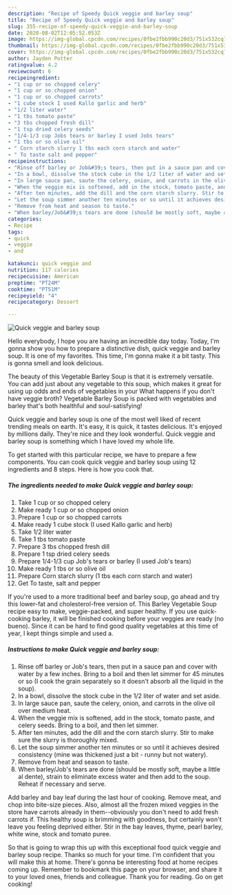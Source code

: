```yaml
---
description: "Recipe of Speedy Quick veggie and barley soup"
title: "Recipe of Speedy Quick veggie and barley soup"
slug: 355-recipe-of-speedy-quick-veggie-and-barley-soup
date: 2020-08-02T12:05:52.053Z
image: https://img-global.cpcdn.com/recipes/0fbe2fbb990c20d3/751x532cq70/quick-veggie-and-barley-soup-recipe-main-photo.jpg
thumbnail: https://img-global.cpcdn.com/recipes/0fbe2fbb990c20d3/751x532cq70/quick-veggie-and-barley-soup-recipe-main-photo.jpg
cover: https://img-global.cpcdn.com/recipes/0fbe2fbb990c20d3/751x532cq70/quick-veggie-and-barley-soup-recipe-main-photo.jpg
author: Jayden Potter
ratingvalue: 4.2
reviewcount: 6
recipeingredient:
- "1 cup or so chopped celery"
- "1 cup or so chopped onion"
- "1 cup or so chopped carrots"
- "1 cube stock I used Kallo garlic and herb"
- "1/2 liter water"
- "1 tbs tomato paste"
- "3 tbs chopped fresh dill"
- "1 tsp dried celery seeds"
- "1/4-1/3 cup Jobs tears or barley I used Jobs tears"
- "1 tbs or so olive oil"
- " Corn starch slurry 1 tbs each corn starch and water"
- " To taste salt and pepper"
recipeinstructions:
- "Rinse off barley or Job&#39;s tears, then put in a sauce pan and cover with water by a few inches. Bring to a boil and then let simmer for 45 minutes or so (I cook the grain separately so it doesn&#39;t absorb all the liquid in the soup)."
- "In a bowl, dissolve the stock cube in the 1/2 liter of water and set aside."
- "In large sauce pan, saute the celery, onion, and carrots in the olive oil over medium heat."
- "When the veggie mix is softened, add in the stock, tomato paste, and celery seeds. Bring to a boil, and then let simmer."
- "After ten minutes, add the dill and the corn starch slurry. Stir to make sure the slurry is thoroughly mixed."
- "Let the soup simmer another ten minutes or so until it achieves desired consistency (mine was thickened just a bit - runny but not watery)."
- "Remove from heat and season to taste."
- "When barley/Job&#39;s tears are done (should be mostly soft, maybe a little al dente), strain to eliminate excess water and then add to the soup. Reheat if necessary and serve."
categories:
- Recipe
tags:
- quick
- veggie
- and

katakunci: quick veggie and 
nutrition: 117 calories
recipecuisine: American
preptime: "PT24M"
cooktime: "PT51M"
recipeyield: "4"
recipecategory: Dessert

---
```



![Quick veggie and barley soup](https://img-global.cpcdn.com/recipes/0fbe2fbb990c20d3/751x532cq70/quick-veggie-and-barley-soup-recipe-main-photo.jpg)

Hello everybody, I hope you are having an incredible day today. Today, I'm gonna show you how to prepare a distinctive dish, quick veggie and barley soup. It is one of my favorites. This time, I'm gonna make it a bit tasty. This is gonna smell and look delicious.

The beauty of this Vegetable Barley Soup is that it is extremely versatile. You can add just about any vegetable to this soup, which makes it great for using up odds and ends of vegetables in your What happens if you don&#39;t have veggie broth? Vegetable Barley Soup is packed with vegetables and barley that&#39;s both healthful and soul-satisfying!

Quick veggie and barley soup is one of the most well liked of recent trending meals on earth. It's easy, it is quick, it tastes delicious. It's enjoyed by millions daily. They're nice and they look wonderful. Quick veggie and barley soup is something which I have loved my whole life.


To get started with this particular recipe, we have to prepare a few components. You can cook quick veggie and barley soup using 12 ingredients and 8 steps. Here is how you cook that.

<!--inarticleads1-->

##### The ingredients needed to make Quick veggie and barley soup:

1. Take 1 cup or so chopped celery
1. Make ready 1 cup or so chopped onion
1. Prepare 1 cup or so chopped carrots
1. Make ready 1 cube stock (I used Kallo garlic and herb)
1. Take 1/2 liter water
1. Take 1 tbs tomato paste
1. Prepare 3 tbs chopped fresh dill
1. Prepare 1 tsp dried celery seeds
1. Prepare 1/4-1/3 cup Job&#39;s tears or barley (I used Job&#39;s tears)
1. Make ready 1 tbs or so olive oil
1. Prepare  Corn starch slurry (1 tbs each corn starch and water)
1. Get  To taste, salt and pepper


If you&#39;re used to a more traditional beef and barley soup, go ahead and try this lower-fat and cholesterol-free version of. This Barley Vegetable Soup recipe easy to make, veggie-packed, and super healthy. If you use quick-cooking barley, it will be finished cooking before your veggies are ready (no bueno). Since it can be hard to find good quality vegetables at this time of year, I kept things simple and used a. 

<!--inarticleads2-->

##### Instructions to make Quick veggie and barley soup:

1. Rinse off barley or Job&#39;s tears, then put in a sauce pan and cover with water by a few inches. Bring to a boil and then let simmer for 45 minutes or so (I cook the grain separately so it doesn&#39;t absorb all the liquid in the soup).
1. In a bowl, dissolve the stock cube in the 1/2 liter of water and set aside.
1. In large sauce pan, saute the celery, onion, and carrots in the olive oil over medium heat.
1. When the veggie mix is softened, add in the stock, tomato paste, and celery seeds. Bring to a boil, and then let simmer.
1. After ten minutes, add the dill and the corn starch slurry. Stir to make sure the slurry is thoroughly mixed.
1. Let the soup simmer another ten minutes or so until it achieves desired consistency (mine was thickened just a bit - runny but not watery).
1. Remove from heat and season to taste.
1. When barley/Job&#39;s tears are done (should be mostly soft, maybe a little al dente), strain to eliminate excess water and then add to the soup. Reheat if necessary and serve.


Add barley and bay leaf during the last hour of cooking. Remove meat, and chop into bite-size pieces. Also, almost all the frozen mixed veggies in the store have carrots already in them--obviously you don&#39;t need to add fresh carrots if. This healthy soup is brimming with goodness, but certainly won&#39;t leave you feeling deprived either. Stir in the bay leaves, thyme, pearl barley, white wine, stock and tomato puree. 

So that is going to wrap this up with this exceptional food quick veggie and barley soup recipe. Thanks so much for your time. I'm confident that you will make this at home. There's gonna be interesting food at home recipes coming up. Remember to bookmark this page on your browser, and share it to your loved ones, friends and colleague. Thank you for reading. Go on get cooking!

